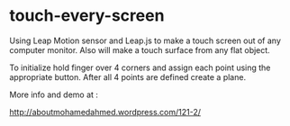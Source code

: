 touch-every-screen
==================

Using Leap Motion sensor and Leap.js to make a touch screen out of any computer monitor. Also will make a touch surface from any flat object. 

To initialize hold finger over 4 corners and assign each point using the appropriate button. After all 4 points are defined create a plane.

More info and demo at :

http://aboutmohamedahmed.wordpress.com/121-2/

